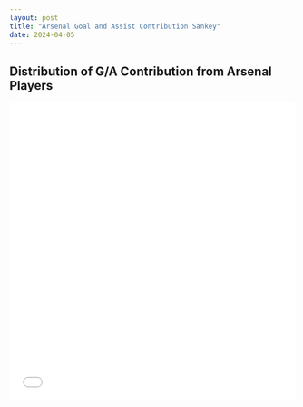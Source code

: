 ```yaml
---
layout: post
title: "Arsenal Goal and Assist Contribution Sankey"
date: 2024-04-05
---
```


<script src="https://code.jquery.com/jquery-3.3.1.min.js"></script>

## Distribution of G/A Contribution from Arsenal Players

<iframe id="igraph" scrolling="no" style="border:none" seamless="seamless" src="/html/test_sankey.html" height="525" width="100%"></iframe>
